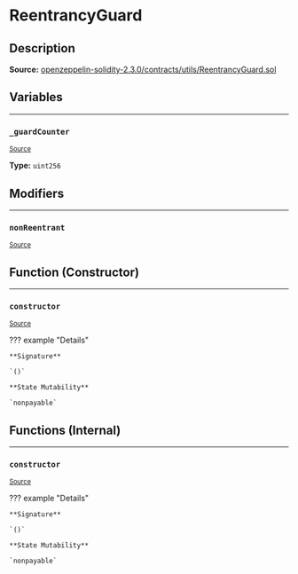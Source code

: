 # ReentrancyGuard

## Description


**Source:** [openzeppelin-solidity-2.3.0/contracts/utils/ReentrancyGuard.sol](https://github.com/Synthetixio/synthetix/tree/develop/openzeppelin-solidity-2.3.0/contracts/utils/ReentrancyGuard.sol)

## Variables


---
### `_guardCounter`

<sub>[Source](https://github.com/Synthetixio/synthetix/tree/develop/openzeppelin-solidity-2.3.0/contracts/utils/ReentrancyGuard.sol#L17)</sub>





**Type:** `uint256`

## Modifiers


---
### `nonReentrant`

<sub>[Source](https://github.com/Synthetixio/synthetix/tree/develop/openzeppelin-solidity-2.3.0/contracts/utils/ReentrancyGuard.sol#L32)</sub>



## Function (Constructor)


---
### `constructor`

<sub>[Source](https://github.com/Synthetixio/synthetix/tree/develop/openzeppelin-solidity-2.3.0/contracts/utils/ReentrancyGuard.sol#L19)</sub>



??? example "Details"

    **Signature**

    `()`

    **State Mutability**

    `nonpayable`

## Functions (Internal)


---
### `constructor`

<sub>[Source](https://github.com/Synthetixio/synthetix/tree/develop/openzeppelin-solidity-2.3.0/contracts/utils/ReentrancyGuard.sol#L19)</sub>



??? example "Details"

    **Signature**

    `()`

    **State Mutability**

    `nonpayable`

